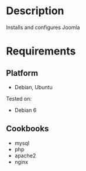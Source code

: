 Description
===========

Installs and configures Joomla

Requirements
============

Platform
--------

* Debian, Ubuntu

Tested on:

* Debian 6

Cookbooks
---------

* mysql
* php
* apache2
* nginx

